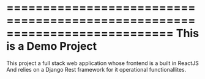 ===========================================================================
This is a Demo Project
===========================================================================
This project a full stack web application whose frontend is a built in ReactJS
And relies on a Django Rest framework for it operational functionallites.

